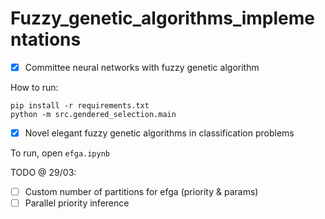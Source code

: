 # Fuzzy_genetic_algorithms_implementations


- [X] Committee neural networks with fuzzy genetic algorithm


How to run: 

```
pip install -r requirements.txt
python -m src.gendered_selection.main
```

- [X] Novel elegant fuzzy genetic algorithms in classification problems

To run, open `efga.ipynb`

TODO @ 29/03:

- [ ]  Custom number of partitions for efga (priority & params)
- [ ] Parallel priority inference
